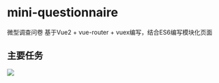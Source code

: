 # mini-questionnaire
微型调查问卷
基于Vue2 + vue-router + vuex编写，结合ES6编写模块化页面

## 主要任务
![](http://7xrp04.com1.z0.glb.clouddn.com/task_4_50_1.png)